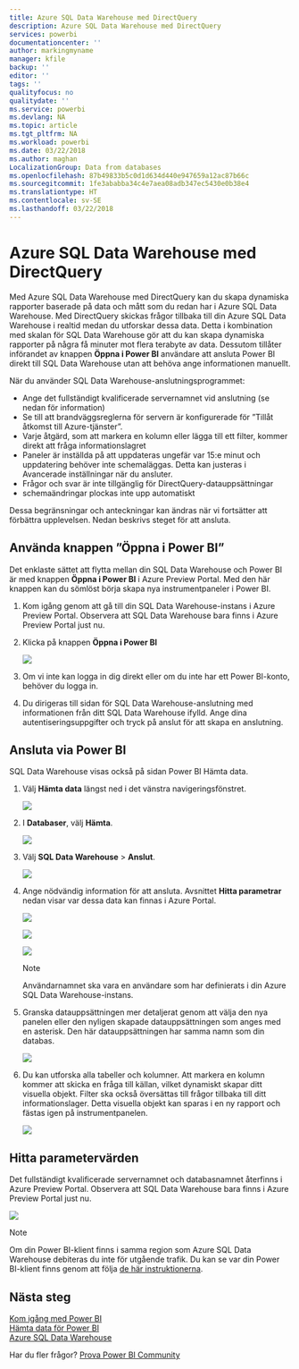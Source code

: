 ```yaml
---
title: Azure SQL Data Warehouse med DirectQuery
description: Azure SQL Data Warehouse med DirectQuery
services: powerbi
documentationcenter: ''
author: markingmyname
manager: kfile
backup: ''
editor: ''
tags: ''
qualityfocus: no
qualitydate: ''
ms.service: powerbi
ms.devlang: NA
ms.topic: article
ms.tgt_pltfrm: NA
ms.workload: powerbi
ms.date: 03/22/2018
ms.author: maghan
LocalizationGroup: Data from databases
ms.openlocfilehash: 87b49833b5c0d1d634d440e947659a12ac87b66c
ms.sourcegitcommit: 1fe3ababba34c4e7aea08adb347ec5430e0b38e4
ms.translationtype: HT
ms.contentlocale: sv-SE
ms.lasthandoff: 03/22/2018
---
```

# <a name="azure-sql-data-warehouse-with-directquery"></a>Azure SQL Data Warehouse med DirectQuery
Med Azure SQL Data Warehouse med DirectQuery kan du skapa dynamiska rapporter baserade på data och mått som du redan har i Azure SQL Data Warehouse. Med DirectQuery skickas frågor tillbaka till din Azure SQL Data Warehouse i realtid medan du utforskar dessa data. Detta i kombination med skalan för SQL Data Warehouse gör att du kan skapa dynamiska rapporter på några få minuter mot flera terabyte av data. Dessutom tillåter införandet av knappen **Öppna i Power BI** användare att ansluta Power BI direkt till SQL Data Warehouse utan att behöva ange informationen manuellt.

När du använder SQL Data Warehouse-anslutningsprogrammet:

* Ange det fullständigt kvalificerade servernamnet vid anslutning (se nedan för information)
* Se till att brandväggsreglerna för servern är konfigurerade för ”Tillåt åtkomst till Azure-tjänster”.
* Varje åtgärd, som att markera en kolumn eller lägga till ett filter, kommer direkt att fråga informationslagret
* Paneler är inställda på att uppdateras ungefär var 15:e minut och uppdatering behöver inte schemaläggas.  Detta kan justeras i Avancerade inställningar när du ansluter.
* Frågor och svar är inte tillgänglig för DirectQuery-datauppsättningar
* schemaändringar plockas inte upp automatiskt

Dessa begränsningar och anteckningar kan ändras när vi fortsätter att förbättra upplevelsen. Nedan beskrivs steget för att ansluta.

## <a name="using-the-open-in-power-bi-button"></a>Använda knappen ”Öppna i Power BI”
Det enklaste sättet att flytta mellan din SQL Data Warehouse och Power BI är med knappen **Öppna i Power BI** i Azure Preview Portal. Med den här knappen kan du sömlöst börja skapa nya instrumentpaneler i Power BI.

1. Kom igång genom att gå till din SQL Data Warehouse-instans i Azure Preview Portal. Observera att SQL Data Warehouse bara finns i Azure Preview Portal just nu.
2. Klicka på knappen **Öppna i Power BI**
   
    ![](media/service-azure-sql-data-warehouse-with-direct-connect/openinpowerbi.png)
3. Om vi inte kan logga in dig direkt eller om du inte har ett Power BI-konto, behöver du logga in.
4. Du dirigeras till sidan för SQL Data Warehouse-anslutning med informationen från ditt SQL Data Warehouse ifylld. Ange dina autentiseringsuppgifter och tryck på anslut för att skapa en anslutning.

## <a name="connecting-through-power-bi"></a>Ansluta via Power BI
SQL Data Warehouse visas också på sidan Power BI Hämta data. 

1. Välj **Hämta data** längst ned i det vänstra navigeringsfönstret.  
   
    ![](media/service-azure-sql-data-warehouse-with-direct-connect/getdatabutton.png)
2. I **Databaser**, välj **Hämta**.
   
    ![](media/service-azure-sql-data-warehouse-with-direct-connect/databases.png)
3. Välj **SQL Data Warehouse** \> **Anslut**.
   
    ![](media/service-azure-sql-data-warehouse-with-direct-connect/azuresqldatawarehouseconnect.png)
4. Ange nödvändig information för att ansluta. Avsnittet **Hitta parametrar** nedan visar var dessa data kan finnas i Azure Portal.
   
    ![](media/service-azure-sql-data-warehouse-with-direct-connect/servername.png)
   
    ![](media/service-azure-sql-data-warehouse-with-direct-connect/servernamewithadvanced.png)
   
    ![](media/service-azure-sql-data-warehouse-with-direct-connect/username.png)
   
   > [!NOTE]
   > Användarnamnet ska vara en användare som har definierats i din Azure SQL Data Warehouse-instans.
   > 
   > 
5. Granska datauppsättningen mer detaljerat genom att välja den nya panelen eller den nyligen skapade datauppsättningen som anges med en asterisk. Den här datauppsättningen har samma namn som din databas.
   
    ![](media/service-azure-sql-data-warehouse-with-direct-connect/dataset2.png)
6. Du kan utforska alla tabeller och kolumner. Att markera en kolumn kommer att skicka en fråga till källan, vilket dynamiskt skapar ditt visuella objekt. Filter ska också översättas till frågor tillbaka till ditt informationslager. Detta visuella objekt kan sparas i en ny rapport och fästas igen på instrumentpanelen.
   
    ![](media/service-azure-sql-data-warehouse-with-direct-connect/explore3.png)

## <a name="finding-parameter-values"></a>Hitta parametervärden
Det fullständigt kvalificerade servernamnet och databasnamnet återfinns i Azure Preview Portal. Observera att SQL Data Warehouse bara finns i Azure Preview Portal just nu.

![](media/service-azure-sql-data-warehouse-with-direct-connect/azureportal.png)

> [!NOTE]
> Om din Power BI-klient finns i samma region som Azure SQL Data Warehouse debiteras du inte för utgående trafik. Du kan se var din Power BI-klient finns genom att följa [de här instruktionerna](https://docs.microsoft.com/en-us/power-bi/service-admin-where-is-my-tenant-located).
>

## <a name="next-steps"></a>Nästa steg
[Kom igång med Power BI](service-get-started.md)  
[Hämta data för Power BI](service-get-data.md)  
[Azure SQL Data Warehouse](https://azure.microsoft.com/en-us/documentation/services/sql-data-warehouse/)  

Har du fler frågor? [Prova Power BI Community](http://community.powerbi.com/)